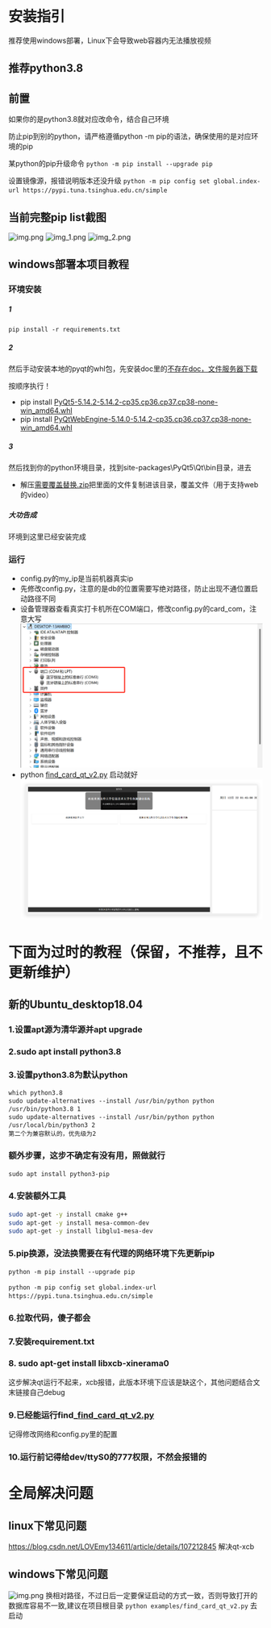 # 安装指引
推荐使用windows部署，Linux下会导致web容器内无法播放视频

## 推荐python3.8
## 前置
如果你的是python3.8就对应改命令，结合自己环境


防止pip到别的python，请严格遵循python -m pip的语法，确保使用的是对应环境的pip

某python的pip升级命令
```python -m pip install --upgrade pip```

设置镜像源，报错说明版本还没升级
```python -m pip config set global.index-url https://pypi.tuna.tsinghua.edu.cn/simple```
## 当前完整pip list截图
![img.png](docs/img_3.png)
![img_1.png](docs/img_1.png)
![img_2.png](docs/img_2.png)

## windows部署本项目教程

### 环境安装
##### 1
```shell
pip install -r requirements.txt
```
##### 2
然后手动安装本地的pyqt的whl包，先安装doc里的[不存在doc，文件服务器下载](https://file.easyus.top/files/Data/card%E9%A1%B9%E7%9B%AE%E4%BE%9D%E8%B5%96/)

按顺序执行！
- pip install [PyQt5-5.14.2-5.14.2-cp35.cp36.cp37.cp38-none-win_amd64.whl](doc%2FPyQt5-5.14.2-5.14.2-cp35.cp36.cp37.cp38-none-win_amd64.whl)
- pip install [PyQtWebEngine-5.14.0-5.14.2-cp35.cp36.cp37.cp38-none-win_amd64.whl](doc%2FPyQtWebEngine-5.14.0-5.14.2-cp35.cp36.cp37.cp38-none-win_amd64.whl)
##### 3
然后找到你的python环境目录，找到site-packages\PyQt5\Qt\bin目录，进去
- 解压[需要覆盖替换.zip](doc%2F%D0%E8%D2%AA%B8%B2%B8%C7%CC%E6%BB%BB.zip)把里面的文件复制进该目录，覆盖文件（用于支持web的video）
##### 大功告成
环境到这里已经安装完成


### 运行
- config.py的my_ip是当前机器真实ip
- 先修改config.py，注意的是db的位置需要写绝对路径，防止出现不通位置启动路径不同
- 设备管理器查看真实打卡机所在COM端口，修改config.py的card_com，注意大写
![img.png](docs/img.png)
- python [find_card_qt_v2.py](examples%2Ffind_card_qt_v2.py) 启动就好
![img.png](docs/img2.png)




# 下面为过时的教程（保留，不推荐，且不更新维护）
## 新的Ubuntu_desktop18.04
### 1.设置apt源为清华源并apt upgrade
### 2.sudo apt install python3.8
### 3.设置python3.8为默认python
```
which python3.8
sudo update-alternatives --install /usr/bin/python python /usr/bin/python3.8 1
sudo update-alternatives --install /usr/bin/python python /usr/local/bin/python3 2
第二个为兼容默认的，优先级为2
```
### 额外步骤，这步不确定有没有用，照做就行
```sudo apt install python3-pip```

### 4.安装额外工具
```bash
sudo apt-get -y install cmake g++
sudo apt-get -y install mesa-common-dev
sudo apt-get -y install libglu1-mesa-dev
```
### 5.pip换源，没法换需要在有代理的网络环境下先更新pip
```
python -m pip install --upgrade pip
```
```python -m pip config set global.index-url https://pypi.tuna.tsinghua.edu.cn/simple```

### 6.拉取代码，傻子都会
### 7.安装requirement.txt

### 8. sudo apt-get install libxcb-xinerama0
这步解决qt运行不起来，xcb报错，此版本环境下应该是缺这个，其他问题结合文末链接自己debug

### 9.已经能运行find_[find_card_qt_v2.py](examples%2Ffind_card_qt_v2.py)
记得修改网络和config.py里的配置

### 10.运行前记得给dev/ttyS0的777权限，不然会报错的


# 全局解决问题
## linux下常见问题
https://blog.csdn.net/LOVEmy134611/article/details/107212845 解决qt-xcb
## windows下常见问题
![img.png](docs/img4.png)
换相对路径，不过日后一定要保证启动的方式一致，否则导致打开的数据库容易不一致,建议在项目根目录 `python examples/find_card_qt_v2.py` 去启动

